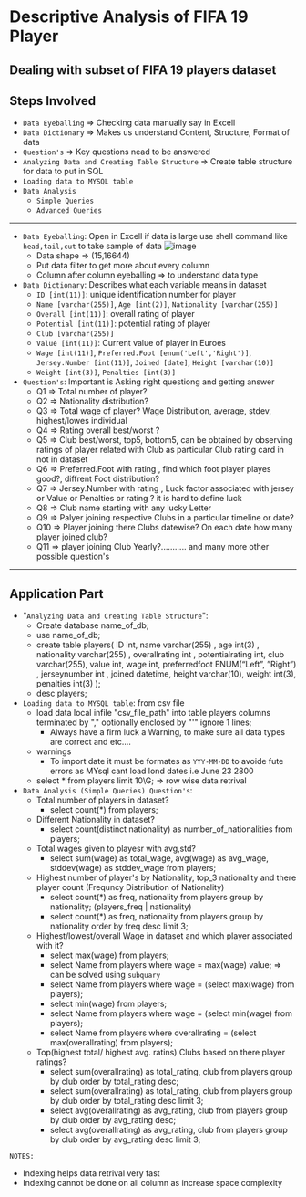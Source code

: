 # Descriptive Analysis of FIFA 19 Player 
Dealing with subset of FIFA 19 players dataset
---
## Steps Involved
* `Data Eyeballing` => Checking data manually say in Excell
* `Data Dictionary` => Makes us understand Content, Structure, Format of data
* `Question's` => Key questions nead to be answered 
* `Analyzing Data and Creating Table Structure` => Create table structure for data to put in SQL
* `Loading data to MYSQL table`
* `Data Analysis`
  * `Simple Queries`
  * `Advanced Queries`
---
* `Data Eyeballing`: Open in Excell if data is large use shell command like `head,tail,cut` to take sample of data
 ![image](https://user-images.githubusercontent.com/26667491/126902213-96b80ec0-8777-4e64-a851-92ad6e298b64.png)
  * Data shape => (15,16644)
  * Put data filter to get more about every column
  * Column after column eyeballing => to understand data type
* `Data Dictionary`: Describes what each variable means in dataset
  * `ID [int(11)]`: unique identification number for player
  * `Name [varchar(255)]`, `Age [int(2)]`, `Nationality [varchar(255)]`
  * `Overall [int(11)]`: overall rating of player
  * `Potential [int(11)]`: potential rating of player
  * `Club [varchar(255)]`
  * `Value [int(11)]`: Current value of player in Euroes
  * `Wage [int(11)]`, `Preferred.Foot [enum('Left','Right')]`, `Jersey.Number [int(11)]`, `Joined [date]`, `Height [varchar(10)]`
  * `Weight [int(3)]`, `Penalties [int(3)]`
* `Question's`: Important is Asking right questiong and getting answer
  * Q1 => Total number of player?
  * Q2 => Nationality distribution?
  * Q3 => Total wage of player? Wage Distribution, average, stdev, highest/lowes individual
  * Q4 => Rating overall best/worst ?
  * Q5 => Club best/worst, top5, bottom5, can be obtained by observing ratings of player related with Club as particular Club rating card in not in dataset
  * Q6 => Preferred.Foot with rating , find which foot player playes good?, diffrent Foot distribution?
  * Q7 => Jersey.Number with rating , Luck factor associated with jersey or Value or Penalties or rating ? it is hard to define luck
  * Q8 => Club name starting with any lucky Letter
  * Q9 => Palyer joining respective Clubs in a particular timeline or date?
  * Q10 => Player joining there Clubs datewise? On each date how many player joined club?
  * Q11 => player joining Club Yearly?........... and many more other possible question's
---
Application Part
---
* "`Analyzing Data and Creating Table Structure`": 
  * Create database name_of_db;
  * use name_of_db;
  * create table players( ID int,  name varchar(255) , age int(3) , nationality varchar(255) , overallrating int , potentialrating int,  club varchar(255),  value int,  wage int,  preferredfoot ENUM(“Left”, ”Right”) , jerseynumber int , joined datetime,  height varchar(10),   weight int(3),  penalties int(3) );
  * desc players;
* `Loading data to MYSQL table`: from csv file
  * load data local infile "csv_file_path" into table players columns terminated by "," optionally enclosed by "'" ignore 1 lines;
    * Always have a firm luck a Warning, to make sure all data types are correct and etc....
  * warnings
    * To import date it must be formates as `YYY-MM-DD` to avoide fute errors as MYsql cant load lond dates i.e June 23 2800
  * select * from players limit 10\G;  => row wise data retrival
* `Data Analysis (Simple Queries) Question's`:
  * Total number of players in dataset?
    * select count(*) from players;
  * Different Nationality in dataset?
    * select count(distinct nationality) as number_of_nationalities from players;
  * Total wages given to playesr with avg,std?
    * select sum(wage) as total_wage, avg(wage) as avg_wage, stddev(wage) as stddev_wage from players;
  * Highest number of player's by Nationality, top_3 nationality and there player count (Frequncy Distribution of Nationality)
    * select count(*) as freq, nationality from players group by nationality;  (players_freq | nationality)
    * select count(*) as freq, nationality from players group by nationality order by freq desc limit 3;
  * Highest/lowest/overall Wage in dataset and which player associated with it?
    * select max(wage) from players; 
    * select Name from players where wage = max(wage) value;  => can be solved using `subquary`
    * select Name from players where wage = (select max(wage) from players);
    * select min(wage) from players;
    * select Name from players where wage = (select min(wage) from players);
    * select Name from players where overallrating = (select max(overallrating) from players);
  * Top(highest total/ highest avg. ratins) Clubs based on there player ratings?
    * select sum(overallrating) as total_rating, club from players group by club order by total_rating desc;
    * select sum(overallrating) as total_rating, club from players group by club order by total_rating desc limit 3;
    * select avg(overallrating) as avg_rating, club from players group by club order by avg_rating desc;
    * select avg(overallrating) as avg_rating, club from players group by club order by avg_rating desc limit 3;

`NOTES:`
* Indexing helps data retrival very fast
* Indexing cannot be done on all column as increase space complexity
